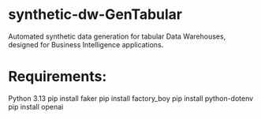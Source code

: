 # synthetic-dw-GenTabular
Automated synthetic data generation for tabular Data Warehouses, designed for Business Intelligence applications.

# Requirements:

Python 3.13
pip install faker
pip install factory_boy
pip install python-dotenv
pip install openai
